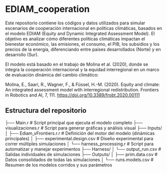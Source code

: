 # EDIAM_cooperation
Este repositorio contiene los códigos y datos utilizados para simular escenarios de cooperación internacional en políticas climáticas, basados en el modelo EDIAM (Equity and Dynamic Integrated Assessment Model). El objetivo es analizar cómo diferentes políticas climáticas impactan el bienestar económico, las emisiones, el consumo, el PIB, los subsidios y los precios de la energía, diferenciando entre países desarrollados (Norte) y en desarrollo (Sur).

El modelo está basado en el trabajo de Molina et al. (2020), donde se integra la cooperación internacional y la equidad interregional en un marco de evaluación dinámica del cambio climático:

Molina, E., Saari, R., Wagner, F., & Füssel, H.-M. (2020). Equity and climate: An integrated assessment model with interregional redistribution. Frontiers in Robotics and AI, 7, 111. https://doi.org/10.3389/frobt.2020.00111

## Estructura del repositorio
├── Main.r                        # Script principal que ejecuta el modelo completo
├── visualizaciones.r            # Script para generar gráficas y análisis visual
├── Inputs/
│   ├── Ediam_vFrontiers.r.r     # Definición del motor del modelo (dinámicas principales)
│   ├── experimental.design.csv  # Diseño experimental para correr múltiples simulaciones
│   └── harness_processing.r     # Script para automatizar y manejar experimentos
├── Harness/
│   └── output_run.csv           # Salidas individuales de simulaciones 
├── Outputs/
│   ├── prim.data.csv            # Datos consolidados de todas las simulaciones
│   └── runs.models.csv          # Resumen de los modelos corridos y sus parámetros

